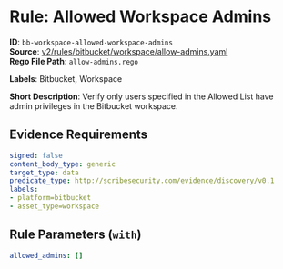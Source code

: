 # Rule: Allowed Workspace Admins

**ID**: `bb-workspace-allowed-workspace-admins`  
**Source**: [v2/rules/bitbucket/workspace/allow-admins.yaml](scribe-public/sample-policies.git/v2/rules/bitbucket/workspace/allow-admins.yaml)  
**Rego File Path**: `allow-admins.rego`  

**Labels**: Bitbucket, Workspace

**Short Description**: Verify only users specified in the Allowed List have admin privileges in the Bitbucket workspace.

## Evidence Requirements

```yaml
signed: false
content_body_type: generic
target_type: data
predicate_type: http://scribesecurity.com/evidence/discovery/v0.1
labels:
- platform=bitbucket
- asset_type=workspace
```
## Rule Parameters (`with`)

```yaml
allowed_admins: []
```
